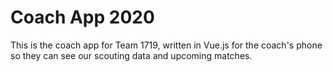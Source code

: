 # Coach App 2020

This is the coach app for Team 1719, written in Vue.js for the coach's phone so they can 
see our scouting data and upcoming matches.
